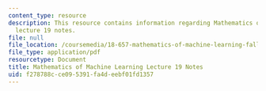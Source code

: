 ```yaml
---
content_type: resource
description: This resource contains information regarding Mathematics of machine learning
  lecture 19 notes.
file: null
file_location: /coursemedia/18-657-mathematics-of-machine-learning-fall-2015/f278788cce095391fa4deebf01fd1357_MIT18_657F15_L19.pdf
file_type: application/pdf
resourcetype: Document
title: Mathematics of Machine Learning Lecture 19 Notes
uid: f278788c-ce09-5391-fa4d-eebf01fd1357
---
```

